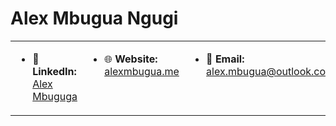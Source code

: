 <!--
**asce1062/asce1062** is a ✨ _special_ ✨ repository because its `README.md` (this file) appears on your GitHub profile.

Here are some ideas to get you started:

- 🔭 I’m currently working on ...
- 🌱 I’m currently learning ...
- 👯 I’m looking to collaborate on ...
- 🤔 I’m looking for help with ...
- 💬 Ask me about ...
- 📫 How to reach me: ...
- 😄 Pronouns: ...
- ⚡ Fun fact: ...
-->

# Alex Mbugua Ngugi

<table style="width: 100%; border: none; border-collapse: collapse;">
  <tr style="border: none;">
    <td style="width: 33%; border: none; vertical-align: top;">
      <ul>
        <li>💼 <strong>LinkedIn:</strong> <a href="https://www.linkedin.com/in/alex-mbugua/">Alex Mbuguga</a></li>
      </ul>
    </td>
    <td style="width: 33%; border: none; vertical-align: top;">
      <ul>
        <li>🌐 <strong>Website:</strong> <a href="https://alexmbugua.me">alexmbugua.me</a></li>
      </ul>
    </td>
    <td style="width: 33%; border: none; vertical-align: top;">
      <ul>
        <li>📧 <strong>Email:</strong> <a href="mailto:alexmbugua@outlook.com">alex.mbugua@outlook.com</a></li>
      </ul>
    </td>
  </tr>
</table>
